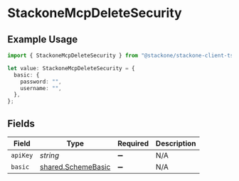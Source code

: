 # StackoneMcpDeleteSecurity

## Example Usage

```typescript
import { StackoneMcpDeleteSecurity } from "@stackone/stackone-client-ts/sdk/models/operations";

let value: StackoneMcpDeleteSecurity = {
  basic: {
    password: "",
    username: "",
  },
};
```

## Fields

| Field                                                           | Type                                                            | Required                                                        | Description                                                     |
| --------------------------------------------------------------- | --------------------------------------------------------------- | --------------------------------------------------------------- | --------------------------------------------------------------- |
| `apiKey`                                                        | *string*                                                        | :heavy_minus_sign:                                              | N/A                                                             |
| `basic`                                                         | [shared.SchemeBasic](../../../sdk/models/shared/schemebasic.md) | :heavy_minus_sign:                                              | N/A                                                             |